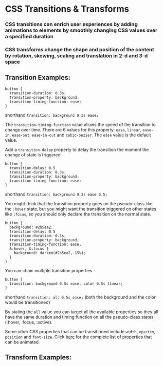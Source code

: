 # CSS Transitions &amp; Transforms

### CSS transitions can enrich user experiences by adding animations to elements by smoothly changing CSS values over a specified duration

### CSS transforms change the shape and position of the content by rotation, skewing, scaling and translation in 2-d and 3-d space

## Transition Examples:

```
button {
  transition-duration: 0.3s;
  transition-property: background;
  transition-timing-function: ease;
}
```
shorthand `transition: background 0.3s ease;`

The `transition-timing-function` value allows the speed of the transition to change over time. There are 6 values for this property: `ease`, `linear`, `ease-in`, `ease-out`, `ease-in-out` and `cubic-bezier`. The `ease` value is the default value.

Add a `transition-delay` property to delay the transition the moment the change of state is triggered

```
button {
  transition-delay: 0.5
  transition-duration: 0.3s;
  transition-property: background;
  transition-timing-function: ease;
}
```

shorthand `transition: background 0.3s ease 0.5;`

You might think that the transition property goes on the pseudo-class like the `:hover` state, but you might want the transition triggered on other states like `:focus`, so you should only declare the transition on the normal state.

```
button {
  background: #2b5ea2;
  transition-delay: 0.5
  transition-duration: 0.3s;
  transition-property: background;
  transition-timing-function: ease;
  &:hover, &:focus {
    background: darken(#2b5ea2, 15%);
  }
}
```

You can chain multiple transition properties

```
button {
  transition: background 0.5s ease, color 0.5s linear;
}
```

shorthand `transition: all 0.5s ease;`
(both the background and the color would be transitioned)

By stating the `all` value you can target all the available properties so they all have the same duration and timing function on all the pseudo-class states (:hover, :focus, :active).

Some other CSS properties that can be transitioned include `width`, `opacity`, `position` and `font-size`. Click [here](https://developer.mozilla.org/en-US/docs/Web/CSS/CSS_animated_properties) for the complete list of properties that can be animated.

## Transform Examples:
